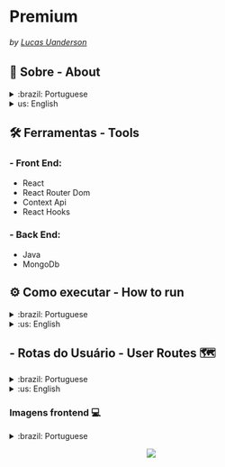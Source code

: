 #  Premium 
###### by _[Lucas Uanderson](https://www.linkedin.com/in/lucasuanderson/)_

## 📃 Sobre - About

<details>
  <summary > :brazil: Portuguese </summary>
  <p>
     Application fullstack de review de filmes de arquitetura fracamente acoplada, essas duas partes (implementadas usando tecnologias diferentes) podem evoluir em paralelo e independentemente uma da outra. 
  </p>
</details>

<details>
  <summary > us: English </summary>
  <p>
    Weakly coupled architecture film review application, these two parts (implemented using different technologies) can evolve in parallel and independently of each other.
  </p>
</details>

## 🛠️ Ferramentas - Tools

### - Front End:
  - React
  - React Router Dom
  - Context Api
  - React Hooks
  
### - Back End:
  - Java
  - MongoDb


## ⚙️ Como executar - How to run

<details>
  <summary>:brazil: Portuguese </summary>
.
  <p> Acessar a aplicação localmente, instalando as dependências, tanto no (movie_client - frontend) quanto no (movie - backend)</p>
  
Será necessário que a porta 8080 e 3000 estejam disponíveis para a aplicação e MongoDb usará a porta 27017.
  
   - Clone o repositório em: 
```
git@github.com:LucasUanderson/Movie_Fullsatck.git
```
  - Execute o frontend no terminal:
  
  `- Front End: npm start`
  
  - A aplicação irá ficar disponivel nas seguintes rotas:
  
  `- Front End: http://localhost:3000`

  `- Back End: http://localhost:3001`
  </details>

<details>
  <summary>:us: English </summary>
  .
<p>Access the application locally, installing the dependencies, both in (movie_client - frontend) and in (movie - backend)</p>
  
 It will be necessary that port 8080 and 3000 are available for the application and MongoDb will use port 27017.
  
   - Clone the repository at: 
```
git@github.com:LucasUanderson/Movie_Fullsatck.git
```
  - Run frontend in terminal:
  
  `- Front End: npm start`
  
  - The application will be available on the following routes:
  
  `- Front End: http://localhost:3000`

  `- Back End: http://localhost:3001`
   </details>
   
   
  

  ##  - Rotas do Usuário - User Routes 🗺️
  <details>
  <summary>:brazil: Portuguese </summary>
  
  ###  Reviews
  
| Método | Funcionalidade                       | URL                                  |
| ------ | ------------------------------------ | ------------------------------------ |
| `POST` | Realiza o post dos reviews no banco  | http://localhost:8080/api/v1/reviews |

 Nessa requisição `POST` é necessário informar o seguinte JSON:
  
 ```
{
  "body": "Corpo_da_mensagem"
}
```
  
  ### Movie

| Método | Funcionalidade             | URL                                 |
| ------ | -------------------------- | ----------------------------------- |
| `GET` | Recupera filmes do banco | http://localhost:8080/api/v1/movies |

Nessa requisição `GET` é necessário informar o seguinte JSON:

```
{
  "_id": "  ",
  "imdbId": " "
  "title": " ",
  "releaseDate": " "
  "trailerLink": " ",
  "poster": " "
  "genres": " ",
  "backdrops": " "
  "reviewIds": " "
}
```
</details>

<details>
  <summary>:us: English </summary>
  
   ###  Reviews 
  
| Method | Functionality                        | URL                                  |
| ------ | ------------------------------------ | ------------------------------------ |
| `POST` | Post the reviews in the bank         | http://localhost:8080/api/v1/reviews |

In this `POST` request, it is necessary to inform the following JSON:
  
  
  ```
{
  "body": " "
}
```
  
  ### Movie

| Method | Functionality                 | URL                                 |
| ------ | ----------------------------- | ----------------------------------- |
| `GET`  | Retrieve movies from the bank | http://localhost:8080/api/v1/movies |

In this `GET` request, it is necessary to inform the following JSON:

```
{
  "_id": "  ",
  "imdbId": " "
  "title": " ",
  "releaseDate": " "
  "trailerLink": " ",
  "poster": " "
  "genres": " ",
  "backdrops": " "
  "reviewIds": " "
}
```
  
  </details>
  
  ### Imagens frontend 💻
  
  <details>
  <summary>:brazil: Portuguese </summary>
  .
  Para ter acesso ao front end da aplicação, basta apenas acessar o endereço 
  `http://localhost:3000/`
  
  ##  - Home
  <div align="center">
  <img src="./Image/home.png" alt="Premium-home"/>
  </div>
 
  
  ##  - Reviews
  <div align="center">
  <img src="/Image/reviews.png" alt="Premium-reviews"/>
  </div>
  
  ##  - Player
  <div align="center">
  <img src="./Image/players.png" alt="Premium-player"/>
  </div>
  
  </details>

 <p align="center">
<img width=150 src="http://img.shields.io/static/v1?label=STATUS&message=EM%20DESENVOLVIMENTO&color=GREEN&style=for-the-badge"/>
</p>
